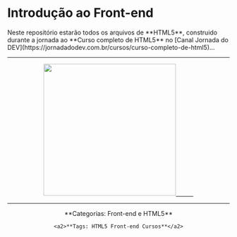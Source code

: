 # Introdução ao Front-end
<!DOCTYPE html>
<html>
<head>
    <meta charset="utf-8"/>
</head>
<body>
    <a align="center"> Neste repositório estarão todos os arquivos de **HTML5**, construido durante a jornada ao **Curso completo de HTML5** no</a> [Canal Jornada do DEV](https://jornadadodev.com.br/cursos/curso-completo-de-html5)...

**************************************************************
<div style="display: inline_block"  align="center"> 

<a href="https://jornadadodev.com.br/cursos/curso-completo-de-html5">
<img height="300" src= "https://user-images.githubusercontent.com/78920317/196547047-42ba4eab-1bde-4bd6-9229-dee2c1c33681.png"/>
    &nbsp;&nbsp;&nbsp;&nbsp;&nbsp;&nbsp;&nbsp;&nbsp;&nbsp;</a>
</div>

**************************************************************

<div align="center">
    <a1>**Categorias: Front-end e HTML5**</a1>
    
    <a2>**Tags: HTML5 Front-end Cursos**</a2>
</div>
</body>
</html>

